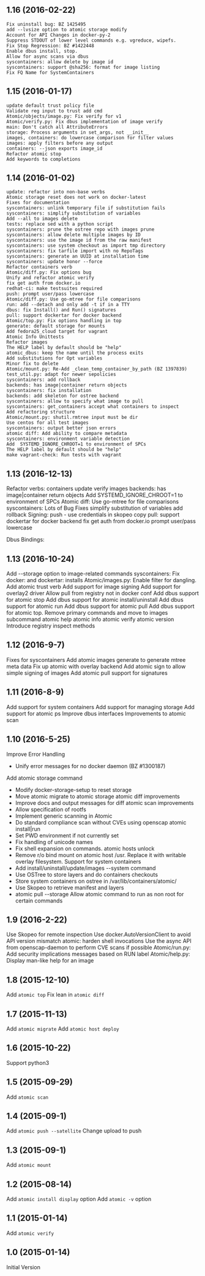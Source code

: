 ## 1.16 (2016-02-22)
    Fix uninstall bug: BZ 1425495
    add --lvsize option to atomic storage modify
    Account for API Changes in docker-py-2
    Suppress STDOUT of lower level commands e.g. vgreduce, wipefs.
    Fix Stop Regression: BZ #1422448
    Enable dbus install, stop.
    Allow for async scans via dbus
    syscontainers: allow delete by image id
    syscontainers: support @sha256: format for image listing
    Fix FQ Name for SystemContainers

## 1.15 (2016-01-17)
    update default trust policy file
    Validate reg input to trust add cmd
    Atomic/objects/image.py: Fix verify for v1
    Atomic/verify.py: Fix dbus implementation of image verify
    main: Don't catch all AttributeErrors
    storage: Process arguments in set_args, not __init__
    images, containers: do lowercase comparison for filter values
    images: apply filters before any output
    containers: --json exports image_id
    Refactor atomic stop
    Add keywords to completions

## 1.14 (2016-01-02)
    update: refactor into non-base verbs
    Atomic storage reset does not work on docker-latest
    Fixes for documentation
    syscontainers: unlink temporary file if substitution fails
    syscontainers: simplify substitution of variables
    Add --all to images delete
    tests: replace sed with a python script
    syscontainers: prune the ostree repo with images prune
    syscontainers: allow delete multiple images by ID
    syscontainers: use the image id from the raw manifest
    syscontainers: use system checkout as import tmp directory
    syscontainers: fix tarfile import with no RepoTags
    syscontainers: generate an UUID at installation time
    syscontainers: update honor --force
    Refactor containers verb
    Atomic/diff.py: Fix options bug
    Unify and refactor atomic verify
    fix get auth from docker.io
    redhat-ci: make testsuites required
    push: prompt user/pass lowercase
    Atomic/diff.py: Use go-mtree for file comparisons
    run: add --detach and only add -t if in a TTY
    dbus: fix Install() and Run() signatures
    pull: support dockertar for docker backend
    Atomic/top.py: Fix options handling in top
    generate: default storage for mounts
    Add fedora25_cloud target for vagrant
    Atomic Info Unittests
    Refactor images
    The HELP label by default should be "help"
    atomic_dbus: keep the name until the process exits
    Add substitutions for Opt variables
    Minor fix to delete
    Atomic/mount.py: Re-Add _clean_temp_container_by_path (BZ 1397839)
    test_util.py: adapt for newer sepolicies
    syscontainers: add rollback
    backends: has image|container return objects
    syscontainers: fix installation
    backends: add skeleton for ostree backend
    syscontainers: allow to specify what image to pull
    syscontainers: get_containers accept what containers to inspect
    Add refactoring structure
    Atomic/mount.py: shutil.rmtree input must be dir
    Use centos for all test images
    syscontainers: output better json errors
    atomic diff: Add ability to compare metadata
    syscontainers: environment variable detection
    Add  SYSTEMD_IGNORE_CHROOT=1 to environment of SPCs
    The HELP label by default should be "help"
    make vagrant-check: Run tests with vagrant

## 1.13 (2016-12-13)
Refactor verbs:
	containers
	update
	verify
	images
backends: has image|container return objects
Add  SYSTEMD_IGNORE_CHROOT=1 to environment of SPCs
Atomic diff: Use go-mtree for file comparisons
syscontainers:
	Lots of Bug Fixes
	simplify substitution of variables
	add rollback
Signing:
	push - use credentials in skopeo copy
	pull: support dockertar for docker backend
	fix get auth from docker.io
	prompt user/pass lowercase

Dbus Bindings:

## 1.13 (2016-10-24)
Add --storage option to image-related commands
syscontainers: Fix docker: and dockertar: installs
Atomic/images.py: Enable filter for dangling.
Add atomic trust verb
Add support for image signing
Add support for overlay2 driver
Allow pull from registry not in docker conf
Add dbus support for atomic stop
Add dbus support for atomic install/uninstall
Add dbus support for atomic run
Add dbus support for atomic pull
Add dbus support for atomic top.
Remove primary commands and move to images subcommand
    atomic help
    atomic info
    atomic verify
    atomic version
Introduce registry inspect methods

## 1.12 (2016-9-7)
Fixes for syscontainers
Add atomic images generate to generate mtree meta data
Fix up atomic with overlay backend
Add atomic sign to allow simple signing of images
Add atomic pull support for signatures

## 1.11 (2016-8-9)
Add support for system containers
Add support for managing storage
Add support for atomic ps
Improve dbus interfaces
Improvements to atomic scan

## 1.10 (2016-5-25)
Improve Error Handling
- Unify error messages for no docker daemon (BZ #1300187)

Add atomic storage command
- Modify docker-storage-setup to reset storage
- Move atomic migrate to atomic storage
atomic diff improvements
- Improve docs and output messages for diff
atomic scan improvements
- Allow specification of rootfs
- Implement generic scanning in Atomic
- Do standard compliance scan without CVEs using openscap
atomic install|run
- Set PWD environment if not currently set
- Fix handling of unicode names
- Fix shell expansion on commands.
atomic hosts unlock
- Remove r/o bind mount on atomic host /usr. Replace it with writable overlay filesystem.
Support for system containers
- Add install/uninstall/update/images --system command
- Use OSTree to store layers and do containers checkouts
- Store system containers on ostree in /var/lib/containers/atomic/
- Use Skopeo to retrieve manifest and layers
- atomic pull --storage
Allow atomic command to run as non root for certain commands

## 1.9 (2016-2-22)
Use Skopeo for remote inspection
Use docker.AutoVersionClient to avoid API version mismatch
atomic: harden shell invocations
Use the async API from openscap-daemon to perform CVE scans if possible
Atomic/run.py: Add security implications messages based on RUN label
Atomic/help.py: Display man-like help for an image

## 1.8 (2015-12-10)
Add `atomic top`
Fix lean in `atomic diff`

## 1.7 (2015-11-13)
Add `atomic migrate`
Add `atomic host deploy`

## 1.6 (2015-10-22)
Support python3

## 1.5 (2015-09-29)
Add `atomic scan`

## 1.4 (2015-09-1)
Add `atomic push --satellite`
Change upload to push

## 1.3 (2015-09-1)
Add `atomic mount`

## 1.2 (2015-08-14)
Add `atomic install display` option
Add `atomic -v` option

## 1.1 (2015-01-14)
Add `atomic verify`

## 1.0 (2015-01-14)
Initial Version
